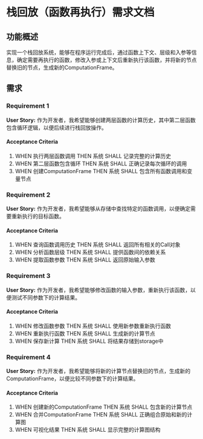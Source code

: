 # 栈回放（函数再执行）需求文档

## 功能概述
实现一个栈回放系统，能够在程序运行完成后，通过函数上下文、层级和入参等信息，确定需要再执行的函数，修改入参或上下文后重新执行该函数，并将新的节点替换旧的节点，生成新的ComputationFrame。

## 需求

### Requirement 1

**User Story:** 作为开发者，我希望能够创建两层函数的计算历史，其中第二层函数包含循环逻辑，以便后续进行栈回放操作。

#### Acceptance Criteria

1. WHEN 执行两层函数调用 THEN 系统 SHALL 记录完整的计算历史
2. WHEN 第二层函数包含循环 THEN 系统 SHALL 正确记录每次循环的调用
3. WHEN 创建ComputationFrame THEN 系统 SHALL 包含所有函数调用和变量节点

### Requirement 2

**User Story:** 作为开发者，我希望能够从存储中查找特定的函数调用，以便确定需要重新执行的目标函数。

#### Acceptance Criteria

1. WHEN 查询函数调用历史 THEN 系统 SHALL 返回所有相关的Call对象
2. WHEN 分析函数层级 THEN 系统 SHALL 提供函数间的依赖关系
3. WHEN 提取函数参数 THEN 系统 SHALL 返回原始输入参数

### Requirement 3

**User Story:** 作为开发者，我希望能够修改函数的输入参数，重新执行该函数，以便测试不同参数下的计算结果。

#### Acceptance Criteria

1. WHEN 修改函数参数 THEN 系统 SHALL 使用新参数重新执行函数
2. WHEN 重新执行函数 THEN 系统 SHALL 生成新的计算节点
3. WHEN 保存新计算 THEN 系统 SHALL 将结果存储到storage中

### Requirement 4

**User Story:** 作为开发者，我希望能够将新的计算节点替换旧的节点，生成新的ComputationFrame，以便比较不同参数下的计算结果。

#### Acceptance Criteria

1. WHEN 创建新的ComputationFrame THEN 系统 SHALL 包含新的计算节点
2. WHEN 合并ComputationFrame THEN 系统 SHALL 正确组合原始和新的计算图
3. WHEN 可视化结果 THEN 系统 SHALL 显示完整的计算图结构